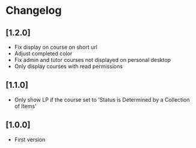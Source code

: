 # Changelog

## [1.2.0]
- Fix display on course on short url
- Adjust completed color
- Fix admin and tutor courses not displayed on personal desktop
- Only display courses with read permissions

## [1.1.0]
- Only show LP if the course set to 'Status is Determined by a Collection of Items'

## [1.0.0]
- First version
